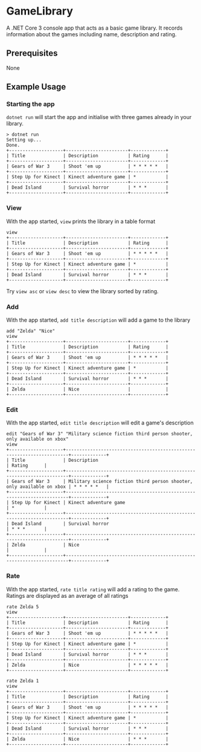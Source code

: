 # GameLibrary
A .NET Core 3 console app that acts as a basic game library.  It records information about the games including name, description and rating.

## Prerequisites
None

## Example Usage

### Starting the app
`dotnet run` will start the app and initialise with three games already in your library.

```
> dotnet run
Setting up...
Done.
+--------------------+-----------------------+-------------+
| Title              | Description           | Rating      |
+--------------------+-----------------------+-------------+
| Gears of War 3     | Shoot 'em up          | * * * * *   |
+--------------------+-----------------------+-------------+
| Step Up for Kinect | Kinect adventure game | *           |
+--------------------+-----------------------+-------------+
| Dead Island        | Survival horror       | * * *       |
+--------------------+-----------------------+-------------+
```

### View
With the app started, `view` prints the library in a table format

```
view
+--------------------+-----------------------+-------------+
| Title              | Description           | Rating      |
+--------------------+-----------------------+-------------+
| Gears of War 3     | Shoot 'em up          | * * * * *   |
+--------------------+-----------------------+-------------+
| Step Up for Kinect | Kinect adventure game | *           |
+--------------------+-----------------------+-------------+
| Dead Island        | Survival horror       | * * *       |
+--------------------+-----------------------+-------------+
```
Try `view asc` or `view desc` to view the library sorted by rating.

### Add
With the app started, `add title description` will add a game to the library

```
add "Zelda" "Nice"
view
+--------------------+-----------------------+-------------+
| Title              | Description           | Rating      |
+--------------------+-----------------------+-------------+
| Gears of War 3     | Shoot 'em up          | * * * * *   |
+--------------------+-----------------------+-------------+
| Step Up for Kinect | Kinect adventure game | *           |
+--------------------+-----------------------+-------------+
| Dead Island        | Survival horror       | * * *       |
+--------------------+-----------------------+-------------+
| Zelda              | Nice                  |             |
+--------------------+-----------------------+-------------+
```

### Edit
With the app started, `edit title description` will edit a game's description

```
edit "Gears of War 3" "Military science fiction third person shooter, only available on xbox"
view
+--------------------+-----------------------------------------------------------------------+-------------+
| Title              | Description                                                           | Rating      |
+--------------------+-----------------------------------------------------------------------+-------------+
| Gears of War 3     | Military science fiction third person shooter, only available on xbox | * * * * *   |
+--------------------+-----------------------------------------------------------------------+-------------+
| Step Up for Kinect | Kinect adventure game                                                 | *           |
+--------------------+-----------------------------------------------------------------------+-------------+
| Dead Island        | Survival horror                                                       | * * *       |
+--------------------+-----------------------------------------------------------------------+-------------+
| Zelda              | Nice                                                                  |             |
+--------------------+-----------------------------------------------------------------------+-------------+
```

### Rate
With the app started, `rate title rating` will add a rating to the game.  
Ratings are displayed as an average of all ratings

```
rate Zelda 5
view
+--------------------+-----------------------+-------------+
| Title              | Description           | Rating      |
+--------------------+-----------------------+-------------+
| Gears of War 3     | Shoot 'em up          | * * * * *   |
+--------------------+-----------------------+-------------+
| Step Up for Kinect | Kinect adventure game | *           |
+--------------------+-----------------------+-------------+
| Dead Island        | Survival horror       | * * *       |
+--------------------+-----------------------+-------------+
| Zelda              | Nice                  | * * * * *   |
+--------------------+-----------------------+-------------+

rate Zelda 1
view
+--------------------+-----------------------+-------------+
| Title              | Description           | Rating      |
+--------------------+-----------------------+-------------+
| Gears of War 3     | Shoot 'em up          | * * * * *   |
+--------------------+-----------------------+-------------+
| Step Up for Kinect | Kinect adventure game | *           |
+--------------------+-----------------------+-------------+
| Dead Island        | Survival horror       | * * *       |
+--------------------+-----------------------+-------------+
| Zelda              | Nice                  | * * *       |
+--------------------+-----------------------+-------------+
```

